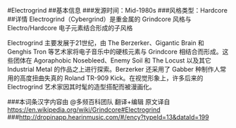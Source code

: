 #Electrogrind
##基本信息
###发源时间：Mid-1980s
###风格类型：Hardcore
##详情
Electrogrind（Cybergrind）是重金属的 Grindcore 风格与 Electro/Hardcore 电子元素结合形成的子风格



Electrogrind 主要发展于21世纪，由 The Berzerker、Gigantic Brain 和 Genghis Tron
等艺术家将电子音乐中的硬核元素与 Grindcore 相结合而形成。这些团体在 Agoraphobic Nosebleed、Enemy Soil 和 The
Locust 以及其它 Industrial Metal 的作品之上进行探索。Berzerker 还采用了 Gabber 种制作人常用的高度扭曲失真的
Roland TR-909 Kick。在视觉形象上，许多后来的 Electrogrind 艺术家因其时髦的造型搭配而被漫画化。

###本词条汉字内容由 @多频百科团队 翻译+编辑
原文译自 https://en.wikipedia.org/wiki/Grindcore#Electrogrind
###http://dropinapp.hearinmusic.com/#/ency?typeId=13&dataId=199
